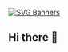 [![SVG Banners](https://svg-banners.vercel.app/api?type=luminance&text1=Luminance%20🌻&width=100%&height=100%)](https://github.com/Akshay090/svg-banners)
## Hi there 👋

<!--
**Mehedi556/Mehedi556** is a ✨ _special_ ✨ repository because its `README.md` (this file) appears on your GitHub profile.

Here are some ideas to get you started:

- 🔭 I’m currently working on ...
- 🌱 I’m currently learning ...
- 👯 I’m looking to collaborate on ...
- 🤔 I’m looking for help with ...
- 💬 Ask me about ...
- 📫 How to reach me: ...
- 😄 Pronouns: ...
- ⚡ Fun fact: ...
-->
